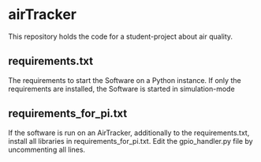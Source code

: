 # airTracker
This repository holds the code for a student-project about air quality.


## requirements.txt
The requirements to start the Software on a Python instance. If only the requirements are installed, the Software is started in simulation-mode

## requirements_for_pi.txt
If the software is run on an AirTracker, additionally to the requirements.txt, install all libraries in requirements_for_pi.txt. Edit the gpio_handler.py file by uncommenting all lines.

